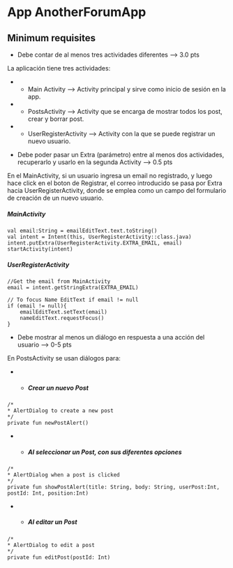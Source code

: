 # App AnotherForumApp

## Minimum requisites
* Debe contar de al menos tres actividades diferentes --> 3.0 pts

La aplicación tiene tres actividades:

* * Main Activity --> Activity principal y sirve como inicio de sesión en la app.
* * PostsActivity --> Activity que se encarga de mostrar todos los post, crear y borrar post.
* * UserRegisterActivity --> Activity con la que se puede registrar un nuevo usuario.

* Debe poder pasar un Extra (parámetro) entre al menos dos actividades, recuperarlo y usarlo en la segunda Activity --> 0.5 pts

En el MainActivity, si un usuario ingresa un email no registrado, y luego hace click en el boton de Registrar, el correo introducido se pasa por Extra hacia UserRegisterActivity, donde se emplea como un campo del formulario de creación de un nuevo usuario.

##### MainActivity #####
~~~
val email:String = emailEditText.text.toString()
val intent = Intent(this, UserRegisterActivity::class.java)
intent.putExtra(UserRegisterActivity.EXTRA_EMAIL, email)
startActivity(intent)
~~~

##### UserRegisterActivity #####
~~~
//Get the email from MainActivity
email = intent.getStringExtra(EXTRA_EMAIL)

// To focus Name EditText if email != null
if (email != null){
    emailEditText.setText(email)
    nameEditText.requestFocus()
}
~~~

* Debe mostrar al menos un diálogo en respuesta a una acción del usuario --> 0-5 pts 

En PostsActivity se usan diálogos para:

* * ##### Crear un nuevo Post #####
~~~
/*
* AlertDialog to create a new post
*/
private fun newPostAlert()
~~~

* * ##### Al seleccionar un Post, con sus diferentes opciones #####
~~~
/*
* AlertDialog when a post is clicked
*/
private fun showPostAlert(title: String, body: String, userPost:Int, postId: Int, position:Int)
~~~

* * ##### Al editar un Post #####
~~~
/*
* AlertDialog to edit a post
*/
private fun editPost(postId: Int)
~~~